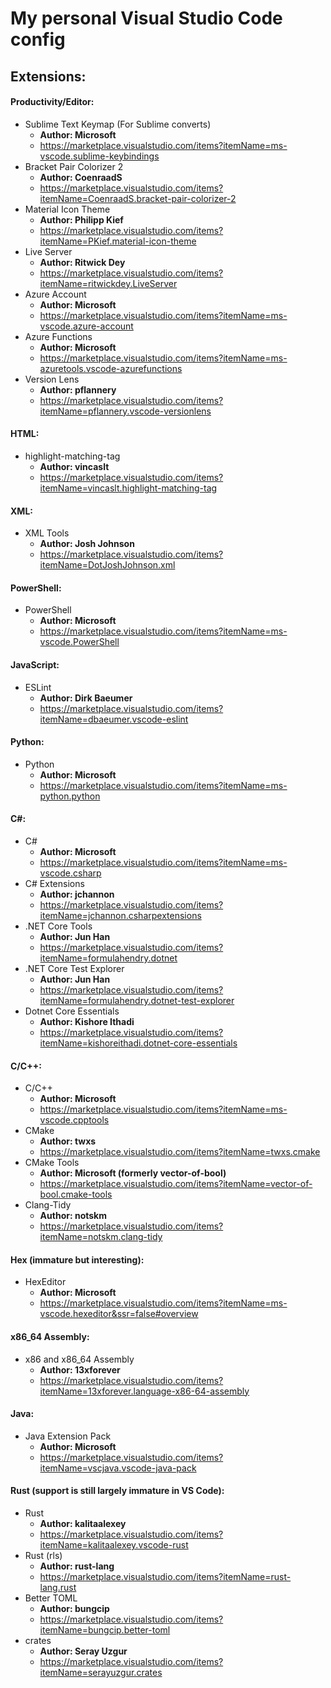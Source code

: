# My personal Visual Studio Code config

## Extensions:
#### Productivity/Editor:
  - Sublime Text Keymap (For Sublime converts) 
    - **Author: Microsoft**
    - https://marketplace.visualstudio.com/items?itemName=ms-vscode.sublime-keybindings
  - Bracket Pair Colorizer 2
    - **Author: CoenraadS**
    - https://marketplace.visualstudio.com/items?itemName=CoenraadS.bracket-pair-colorizer-2
  - Material Icon Theme 
    - **Author: Philipp Kief**
    - https://marketplace.visualstudio.com/items?itemName=PKief.material-icon-theme
  - Live Server
    - **Author: Ritwick Dey**
    - https://marketplace.visualstudio.com/items?itemName=ritwickdey.LiveServer
  - Azure Account
    - **Author: Microsoft**
    - https://marketplace.visualstudio.com/items?itemName=ms-vscode.azure-account
  - Azure Functions
    - **Author: Microsoft**
    - https://marketplace.visualstudio.com/items?itemName=ms-azuretools.vscode-azurefunctions
  - Version Lens
    - **Author: pflannery**
    - https://marketplace.visualstudio.com/items?itemName=pflannery.vscode-versionlens
    

#### HTML:
  - highlight-matching-tag
      - **Author: vincaslt**
      - https://marketplace.visualstudio.com/items?itemName=vincaslt.highlight-matching-tag

#### XML:
  - XML Tools
      - **Author: Josh Johnson**
      - https://marketplace.visualstudio.com/items?itemName=DotJoshJohnson.xml
      
#### PowerShell:
  - PowerShell
      - **Author: Microsoft**
      - https://marketplace.visualstudio.com/items?itemName=ms-vscode.PowerShell
      
#### JavaScript:
  - ESLint
    - **Author: Dirk Baeumer**
    - https://marketplace.visualstudio.com/items?itemName=dbaeumer.vscode-eslint
    
#### Python:
  - Python
    - **Author: Microsoft**
    - https://marketplace.visualstudio.com/items?itemName=ms-python.python

#### C#:
  - C#
    - **Author: Microsoft**
    - https://marketplace.visualstudio.com/items?itemName=ms-vscode.csharp
  - C# Extensions
    - **Author: jchannon**
    - https://marketplace.visualstudio.com/items?itemName=jchannon.csharpextensions
  - .NET Core Tools
    - **Author: Jun Han**
    - https://marketplace.visualstudio.com/items?itemName=formulahendry.dotnet
  - .NET Core Test Explorer
    - **Author: Jun Han**
    - https://marketplace.visualstudio.com/items?itemName=formulahendry.dotnet-test-explorer
  - Dotnet Core Essentials
    - **Author: Kishore Ithadi**
    - https://marketplace.visualstudio.com/items?itemName=kishoreithadi.dotnet-core-essentials

#### C/C++:
  - C/C++
    - **Author: Microsoft**
    - https://marketplace.visualstudio.com/items?itemName=ms-vscode.cpptools
  - CMake
    - **Author: twxs**
    - https://marketplace.visualstudio.com/items?itemName=twxs.cmake
  - CMake Tools
    - **Author: Microsoft (formerly vector-of-bool)**
    - https://marketplace.visualstudio.com/items?itemName=vector-of-bool.cmake-tools
  - Clang-Tidy
    - **Author: notskm**
    - https://marketplace.visualstudio.com/items?itemName=notskm.clang-tidy
    
#### Hex (immature but interesting):
  - HexEditor
    - **Author: Microsoft**
    - https://marketplace.visualstudio.com/items?itemName=ms-vscode.hexeditor&ssr=false#overview
    
#### x86_64 Assembly:
  - x86 and x86_64 Assembly
    - **Author: 13xforever**
    - https://marketplace.visualstudio.com/items?itemName=13xforever.language-x86-64-assembly

#### Java:
  - Java Extension Pack 
    - **Author: Microsoft**
    - https://marketplace.visualstudio.com/items?itemName=vscjava.vscode-java-pack

#### Rust (support is still largely immature in VS Code):
  - Rust
    - **Author: kalitaalexey**
    - https://marketplace.visualstudio.com/items?itemName=kalitaalexey.vscode-rust
  - Rust (rls)
    - **Author: rust-lang**
    - https://marketplace.visualstudio.com/items?itemName=rust-lang.rust
  - Better TOML
    - **Author: bungcip**
    - https://marketplace.visualstudio.com/items?itemName=bungcip.better-toml
  - crates
    - **Author: Seray Uzgur**
    - https://marketplace.visualstudio.com/items?itemName=serayuzgur.crates
